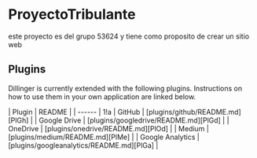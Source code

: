 # ProyectoTribulante
este proyecto es del grupo 53624 y tiene como proposito de crear un sitio web
## Plugins

Dillinger is currently extended with the following plugins.
Instructions on how to use them in your own application are linked below.

| Plugin | README |
| ------
| 1!a
| GitHub | [plugins/github/README.md][PlGh] |
| Google Drive | [plugins/googledrive/README.md][PlGd] |
| OneDrive | [plugins/onedrive/README.md][PlOd] |
| Medium | [plugins/medium/README.md][PlMe] |
| Google Analytics | [plugins/googleanalytics/README.md][PlGa] |
